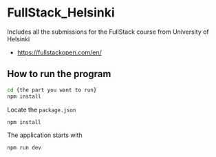# FullStack_Helsinki

Includes all the submissions for the FullStack course from University of Helsinki

- <https://fullstackopen.com/en/>

## How to run the program

``` bash
cd {the part you want to run}
npm install
```

Locate the `package.json`

``` bash
npm install
```

The application starts with

``` bash
npm run dev
```
